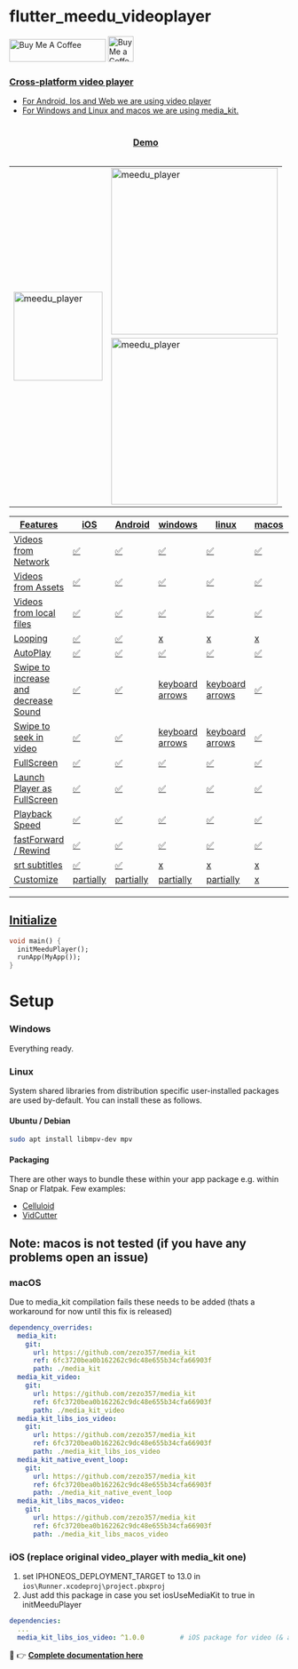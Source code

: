 # flutter_meedu_videoplayer
<a href="https://www.buymeacoffee.com/zezo357" target="_blank"><img src="https://cdn.buymeacoffee.com/buttons/default-orange.png" alt="Buy Me A Coffee" height="41" width="174"></a>
<a href='https://ko-fi.com/zezo357' target='_blank'><img height='35' style='border:0px;height:46px;' src='https://az743702.vo.msecnd.net/cdn/kofi3.png?v=0' border='0' alt='Buy Me a Coffee at ko-fi.com' />

### Cross-platform video player
- For Android, Ios and Web we are using video player
- For Windows and Linux and macos we are using media_kit.
<table>
  <caption><h4>Demo</h4></caption>
  <tbody>
    <tr>
      <td rowspan="2"><img src="https://zezo357.github.io/flutter_meedu_videoplayer/assets/q2.gif" alt="meedu_player" width="160" /></td>     
      <td><img src="https://zezo357.github.io/flutter_meedu_videoplayer/assets/full.gif" alt="meedu_player" width="300" /></td>      
    </tr>   
    <tr>
      <td><img src="https://zezo357.github.io/flutter_meedu_videoplayer/assets/playing_video.png" alt="meedu_player" width="300" /></td>     
    </tr>  
  </tbody>
</table>


| Features  | iOS | Android | windows | linux | macos | web|
| ------------- | ------------- | ------------- | ------------- | ------------- | ------------- | ------------- |
| Videos from Network  | ✅  | ✅ | ✅ | ✅ | ✅ | ✅|
| Videos from Assets  | ✅  | ✅ | ✅ | ✅ | ✅ | ✅|
| Videos from local files  | ✅  | ✅ | ✅ | ✅ | ✅ | ✅
| Looping  | ✅  | ✅ | x | x | x | x
| AutoPlay  | ✅  | ✅ | ✅ | ✅ | ✅ | ✅
| Swipe to increase and decrease Sound  | ✅  | ✅ | keyboard arrows | keyboard arrows | ✅ | keyboard arrows |
| Swipe to seek in video | ✅  | ✅ | keyboard arrows | keyboard arrows | ✅ | keyboard arrows |
| FullScreen  | ✅  | ✅ | ✅ | ✅ | ✅ | ✅ |
| Launch Player as FullScreen  | ✅  | ✅ | ✅ | ✅ | ✅ | ✅ |
| Playback Speed  | ✅  | ✅ | ✅ | ✅ | ✅ | ✅ |
| fastForward / Rewind  | ✅  | ✅ | ✅ | ✅ | ✅ | ✅ |
| srt subtitles  | ✅  | ✅ | x | x | x | x
| Customize  | partially  | partially | partially | partially | x | partially

---



## Initialize
```dart
void main() {
  initMeeduPlayer();
  runApp(MyApp());
}
```


# Setup

### Windows

Everything ready.

### Linux

System shared libraries from distribution specific user-installed packages are used by-default. You can install these as follows.

#### Ubuntu / Debian

```bash
sudo apt install libmpv-dev mpv
```

#### Packaging

There are other ways to bundle these within your app package e.g. within Snap or Flatpak. Few examples:

- [Celluloid](https://github.com/celluloid-player/celluloid/blob/master/flatpak/io.github.celluloid_player.Celluloid.json)
- [VidCutter](https://github.com/ozmartian/vidcutter/tree/master/_packaging)


## Note: macos is not tested (if you have any problems open an issue)
### macOS

Due to media_kit compilation fails these needs to be added (thats a workaround for now until this fix is released)

```yaml
dependency_overrides:
  media_kit:
    git:
      url: https://github.com/zezo357/media_kit
      ref: 6fc3720bea0b162262c9dc48e655b34cfa66903f
      path: ./media_kit
  media_kit_video:
    git:
      url: https://github.com/zezo357/media_kit
      ref: 6fc3720bea0b162262c9dc48e655b34cfa66903f
      path: ./media_kit_video
  media_kit_libs_ios_video:
    git:
      url: https://github.com/zezo357/media_kit
      ref: 6fc3720bea0b162262c9dc48e655b34cfa66903f
      path: ./media_kit_libs_ios_video
  media_kit_native_event_loop:
    git:
      url: https://github.com/zezo357/media_kit
      ref: 6fc3720bea0b162262c9dc48e655b34cfa66903f
      path: ./media_kit_native_event_loop
  media_kit_libs_macos_video:
    git:
      url: https://github.com/zezo357/media_kit
      ref: 6fc3720bea0b162262c9dc48e655b34cfa66903f
      path: ./media_kit_libs_macos_video
```


### iOS (replace original video_player with media_kit one)

1. set IPHONEOS_DEPLOYMENT_TARGET to 13.0 in `ios\Runner.xcodeproj\project.pbxproj`
2. Just add this package in case you set iosUseMediaKit to true in initMeeduPlayer

```yaml
dependencies:
  ...
  media_kit_libs_ios_video: ^1.0.0         # iOS package for video (& audio) native libraries.
```



👋 👉 <b>[Complete documentation here](https://zezo357.github.io/flutter_meedu_videoplayer/)</b>



